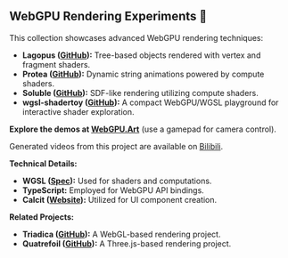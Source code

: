 ## WebGPU Rendering Experiments 🎨

This collection showcases advanced WebGPU rendering techniques:

- **Lagopus ([GitHub](https://github.com/WebGPU-Art/protea)):** Tree-based objects rendered with vertex and fragment shaders.
- **Protea ([GitHub](https://github.com/WebGPU-Art/lagopus)):** Dynamic string animations powered by compute shaders.
- **Soluble ([GitHub](https://github.com/WebGPU-Art/soluble)):** SDF-like rendering utilizing compute shaders.
- **wgsl-shadertoy ([GitHub](https://github.com/WebGPU-Art/wgsl-shadertoy)):** A compact WebGPU/WGSL playground for interactive shader exploration.

**Explore the demos at [WebGPU.Art](https://webgpu.art/)** (use a gamepad for camera control). 

Generated videos from this project are available on [Bilibili](https://space.bilibili.com/14227306/video).

**Technical Details:**

- **WGSL ([Spec](https://www.w3.org/TR/WGSL/)):**  Used for shaders and computations.
- **TypeScript:** Employed for WebGPU API bindings.
- **Calcit ([Website](http://calcit-lang.org/)):**  Utilized for UI component creation.

**Related Projects:**

- **Triadica ([GitHub](https://github.com/Triadica/)):** A WebGL-based rendering project.
- **Quatrefoil ([GitHub](https://github.com/Quatrefoil-GL)):** A Three.js-based rendering project. 
